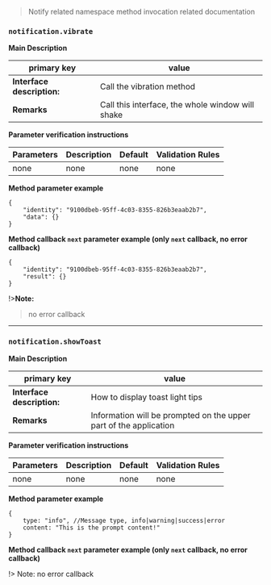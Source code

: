 > Notify related namespace method invocation related documentation

### `notification.vibrate`

**Main Description**

| primary key                | value                                            |
| -------------------------- | ------------------------------------------------ |
| **Interface description:** | Call the vibration method                        |
| **Remarks**                | Call this interface, the whole window will shake |

**Parameter verification instructions**

| Parameters | Description | Default | Validation Rules |
| ---------- | ----------- | ------- | ---------------- |
| none       | none        | none    | none             |

**Method parameter example**

```
{
    "identity": "9100dbeb-95ff-4c03-8355-826b3eaab2b7",
    "data": {}
}

```

**Method callback `next` parameter example (only `next` callback, no error callback)**

```
{
    "identity": "9100dbeb-95ff-4c03-8355-826b3eaab2b7",
    "result": {}
}
```

!>**Note:**

> no error callback

---

### `notification.showToast`

**Main Description**

| primary key                | value                                                             |
| -------------------------- | ----------------------------------------------------------------- |
| **Interface description:** | How to display toast light tips                                   |
| **Remarks**                | Information will be prompted on the upper part of the application |

**Parameter verification instructions**

| Parameters | Description | Default | Validation Rules |
| ---------- | ----------- | ------- | ---------------- |
| none       | none        | none    | none             |

**Method parameter example**

```
{
    type: "info", //Message type, info|warning|success|error
    content: "This is the prompt content!"
}

```

**Method callback `next` parameter example (only `next` callback, no error callback)**

!> Note: no error callback
